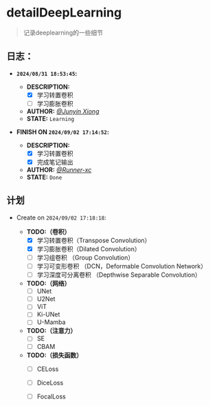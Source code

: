 # detailDeepLearning
> 记录deeplearning的一些细节

## 日志：

- **`2024/08/31 18:53:45`:**
    - **DESCRIPTION:** 
        - [x] 学习转置卷积
        - [ ] 学习膨胀卷积

    - **AUTHOR:**           [*@Junyin Xiong*](https://github.com/Helium-327)
    - **STATE:**             `Learning`

- **FINISH ON `2024/09/02 17:14:52`:**
    - **DESCRIPTION:** 
        - [x] 学习转置卷积
        - [x] 完成笔记输出

    - **AUTHOR:**           [*@Runner-xc*](https://github.com/Runner-xc) 
    - **STATE:**             `Done`

## 计划
- Create on `2024/09/02 17:18:18`:

    - **TODO:（卷积）**
        - [x] 学习转置卷积（Transpose Convolution）
        - [x] 学习膨胀卷积（Dilated Convolution）
        - [ ] 学习组卷积 （Group Convolution）
        - [ ] 学习可变形卷积 （DCN，Deformable Convolution Network）
        - [ ] 学习深度可分离卷积 （Depthwise Separable Convolution）

    - **TODO:（网络）**
        - [ ] UNet 
        - [ ] U2Net
        - [ ] ViT
        - [ ] Ki-UNet
        - [ ] U-Mamba
    
    - **TODO:（注意力）**
        - [ ] SE
        - [ ] CBAM

    - **TODO:（损失函数）**
        - [ ] CELoss
        - [ ] DiceLoss
        - [ ] FocalLoss

